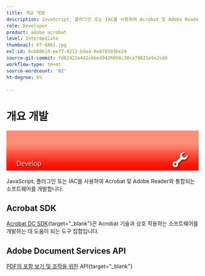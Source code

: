 ```yaml
---
title: 개요 개발
description: JavaScript, 플러그인 또는 IAC를 사용하여 Acrobat 및 Adobe Reader와 통합되는 소프트웨어 개발
role: Developer
product: adobe acrobat
level: Intermediate
thumbnail: KT-6861.jpg
exl-id: 6cb60610-ee77-4212-b9a4-8e078593be29
source-git-commit: 7d82422e442cbbed9420050c30ca70821e9a2cdd
workflow-type: tm+mt
source-wordcount: '82'
ht-degree: 6%

---
```


# 개요 개발

![Acrobat 이미지 개발](../assets/Hero-Develop.png)

JavaScript, 플러그인 또는 IAC를 사용하여 Acrobat 및 Adobe Reader와 통합되는 소프트웨어를 개발합니다.

## Acrobat SDK

[Acrobat DC SDK](https://www.adobe.io/apis/documentcloud/acrobat.html){target=&quot;_blank&quot;}은 Acrobat 기술과 상호 작용하는 소프트웨어를 개발하는 데 도움이 되는 도구 집합입니다.

## Adobe Document Services API

[PDF의 포함 보기 및 조작을 위한](https://www.adobe.io/apis/documentcloud/dcsdk/) API{target=&quot;_blank&quot;}
